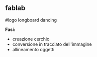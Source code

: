 ## fablab

#logo longboard dancing 

**Fasi:**

- creazione cerchio
- conversione in tracciato dell'immagine
- allineamento oggetti



